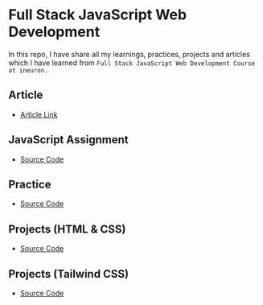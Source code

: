 # Full Stack JavaScript Web Development

In this repo, I have share all my learnings, practices, projects and articles which I have learned from `Full Stack JavaScript Web Development Course at ineuron.` 
## Article
- [Article Link](./Articles/)

## JavaScript Assignment
- [Source Code](./JavaScript%20Assignment/)

## Practice
- [Source Code](./Practice/)

## Projects (HTML & CSS)
- [Source Code](./Projects%20(HTML%20%26%20CSS)/)

## Projects (Tailwind CSS)
- [Source Code](./Projects%20(Tailwind)/)



